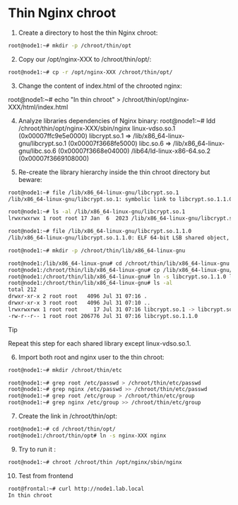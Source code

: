 # Thin Nginx chroot

1. Create a directory to host the thin Nginx chroot:

```bash
root@node1:~# mkdir -p /chroot/thin/opt
```

2. Copy our /opt/nginx-XXX to /chroot/thin/opt/:

```bash
root@node1:~# cp -r /opt/nginx-XXX /chroot/thin/opt/
```

3. Change the content of index.html of the chrooted nginx:

root@node1:~# echo "In thin chroot" > /chroot/thin/opt/nginx-XXX/html/index.html

4. Analyze libraries dependencies of Nginx binary:
root@node1:~# ldd /chroot/thin/opt/nginx-XXX/sbin/nginx
  linux-vdso.so.1 (0x00007ffc9e5e0000)
  libcrypt.so.1 => /lib/x86_64-linux-gnu/libcrypt.so.1 (0x00007f3668fe5000)
  libc.so.6 => /lib/x86_64-linux-gnu/libc.so.6 (0x00007f3668e04000)
  /lib64/ld-linux-x86-64.so.2 (0x00007f3669108000)

5. Re-create the library hierarchy inside the thin chroot directory but beware:

```bash
root@node1:~# file /lib/x86_64-linux-gnu/libcrypt.so.1
/lib/x86_64-linux-gnu/libcrypt.so.1: symbolic link to libcrypt.so.1.1.0
```

```bash
root@node1:~# ls -al /lib/x86_64-linux-gnu/libcrypt.so.1
lrwxrwxrwx 1 root root 17 Jan  6  2023 /lib/x86_64-linux-gnu/libcrypt.so.1 -> libcrypt.so.1.1.0
```

```bash
root@node1:~# file /lib/x86_64-linux-gnu/libcrypt.so.1.1.0
/lib/x86_64-linux-gnu/libcrypt.so.1.1.0: ELF 64-bit LSB shared object, x86-64, version 1 (SYSV), dynamically linked, BuildID[sha1]=6c22e42bcfd160936db1a3eb5477f86c808d3e7f, stripped
```

```bash
root@node1:~# mkdir -p /chroot/thin/lib/x86_64-linux-gnu
```

```bash
root@node1:/lib/x86_64-linux-gnu# cd /chroot/thin/lib/x86_64-linux-gnu
root@node1:/chroot/thin/lib/x86_64-linux-gnu# cp /lib/x86_64-linux-gnu/libcrypt.so.1.1.0 ./
root@node1:/chroot/thin/lib/x86_64-linux-gnu# ln -s libcrypt.so.1.1.0 libcrypt.so.1
root@node1:/chroot/thin/lib/x86_64-linux-gnu# ls -al
total 212
drwxr-xr-x 2 root root   4096 Jul 31 07:16 .
drwxr-xr-x 3 root root   4096 Jul 31 07:10 ..
lrwxrwxrwx 1 root root     17 Jul 31 07:16 libcrypt.so.1 -> libcrypt.so.1.1.0
-rw-r--r-- 1 root root 206776 Jul 31 07:16 libcrypt.so.1.1.0
```

> [!TIP]
> Repeat this step for each shared library except linux-vdso.so.1.

6. Import both root and nginx user to the thin chroot:

```bash
root@node1:~# mkdir /chroot/thin/etc
```

```bash
root@node1:~# grep root /etc/passwd > /chroot/thin/etc/passwd
root@node1:~# grep nginx /etc/passwd >> /chroot/thin/etc/passwd
root@node1:~# grep root /etc/group > /chroot/thin/etc/group
root@node1:~# grep nginx /etc/group >> /chroot/thin/etc/group
```

7. Create the link in /chroot/thin/opt:

```bash
root@node1:~# cd /chroot/thin/opt/
root@node1:/chroot/thin/opt# ln -s nginx-XXX nginx
```

9. Try to run it :

```bash
root@node1:~# chroot /chroot/thin /opt/nginx/sbin/nginx
```

10. Test from frontend

```bash
root@frontal:~# curl http://node1.lab.local
In thin chroot
```

